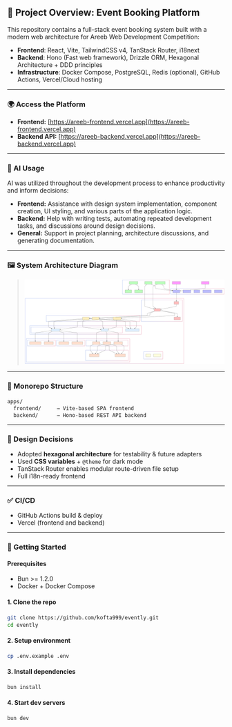 ## 🧭 Project Overview: Event Booking Platform

This repository contains a full-stack event booking system built with a modern web architecture for Areeb Web Development Competition:

- **Frontend**: React, Vite, TailwindCSS v4, TanStack Router, i18next
- **Backend**: Hono (Fast web framework), Drizzle ORM, Hexagonal Architecture + DDD principles
- **Infrastructure**: Docker Compose, PostgreSQL, Redis (optional), GitHub Actions, Vercel/Cloud hosting

---

### 🌍 Access the Platform

- **Frontend:** [https://areeb-frontend.vercel.app](https://areeb-frontend.vercel.app)
- **Backend API:** [https://areeb-backend.vercel.app](https://areeb-backend.vercel.app)

---

### 🤖 AI Usage

AI was utilized throughout the development process to enhance productivity and inform decisions:

- **Frontend:** Assistance with design system implementation, component creation, UI styling, and various parts of the application logic.
- **Backend:** Help with writing tests, automating repeated development tasks, and discussions around design decisions.
- **General:** Support in project planning, architecture discussions, and generating documentation.

---

### 🖼️ System Architecture Diagram

> ![System Architecture](./docs/architecture.svg)

---

### 📁 Monorepo Structure

```
apps/
  frontend/     → Vite-based SPA frontend
  backend/      → Hono-based REST API backend
```

---

### 🧠 Design Decisions

- Adopted **hexagonal architecture** for testability & future adapters
- Used **CSS variables** + `@theme` for dark mode
- TanStack Router enables modular route-driven file setup
- Full i18n-ready frontend

---

### ✅ CI/CD

- GitHub Actions build & deploy
- Vercel (frontend and backend)

---

### 🚀 Getting Started

#### Prerequisites

- Bun >= 1.2.0
- Docker + Docker Compose

#### 1. Clone the repo

```bash
git clone https://github.com/kofta999/evently.git
cd evently
```

#### 2. Setup environment

```bash
cp .env.example .env
```

#### 3. Install dependencies

```bash
bun install
```

#### 4. Start dev servers

```bash
bun dev
```
